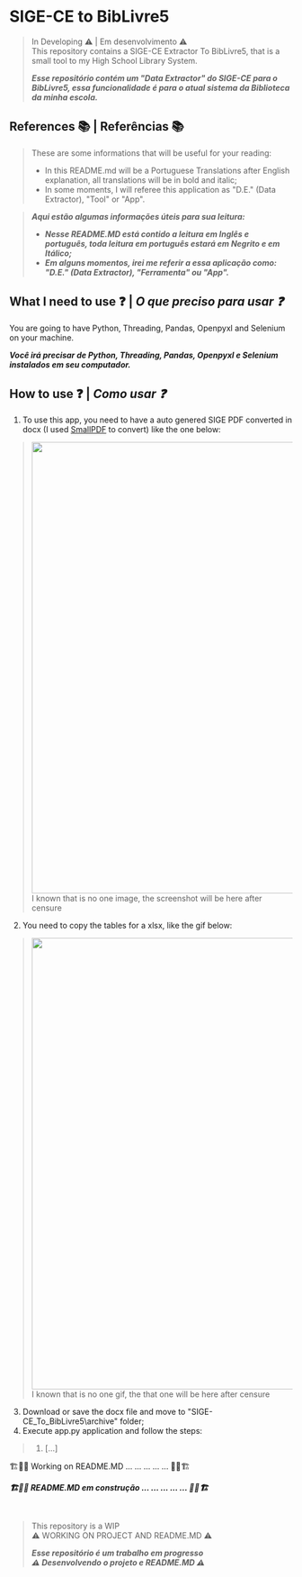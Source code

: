 # SIGE-CE to BibLivre5
> In Developing ⚠️ | Em desenvolvimento ⚠️  
>This repository contains a SIGE-CE Extractor To BibLivre5, that is a small tool to my High School Library System.  
>
> ***Esse repositório contém um "Data Extractor" do SIGE-CE para o BibLivre5, essa funcionalidade é para o atual sistema da Biblioteca da minha escola.***

## References 📚 | Referências 📚
>These are some informations that will be useful for your reading:
>+ In this README.md will be a Portuguese Translations after English explanation, all translations will be in bold and italic;
>+ In some moments, I will referee this application as "D.E." (Data Extractor), "Tool" or "App".

>***Aqui estão algumas informações úteis para sua leitura:***  
>+ ***Nesse README.MD está contido a leitura em Inglês e português, toda leitura em português estará em Negrito e em Itálico;***
>+ ***Em alguns momentos, irei me referir a essa aplicação como: "D.E." (Data Extractor), "Ferramenta" ou "App".***  



## What I need to use ❓ | ***O que preciso para usar ❓***
You are going to have Python, Threading, Pandas, Openpyxl and Selenium on your machine.  

***Você irá precisar de Python, Threading, Pandas, Openpyxl e Selenium instalados em seu computador.***

## How to use ❓ | ***Como usar ❓***
1. To use this app, you need to have a auto genered SIGE PDF converted in docx (I used [SmallPDF](https://smallpdf.com/pt) to convert) like the one below:
> [<img src="a" width="802"/>](image.png)  
I known that is no one image, the screenshot will be here after censure

2. You need to copy the tables for a xlsx, like the gif below:
> [<img src="a" width="802"/>](image.png)  
I known that is no one gif, the that one will be here after censure  

3. Download or save the docx file and move to "SIGE-CE_To_BibLivre5\archive" folder;
4. Execute app.py application and follow the steps:
> 1. [...]




🏗️👷🏿 Working on README.MD ... ... ... ... ... 👷🏿🏗️  

***🏗️👷🏿 README.MD em construção ... ... ... ... ... 👷🏿🏗️***

<br>

>This repository is a WIP  
>⚠️ WORKING ON PROJECT AND README.MD ⚠️  
>
>***Esse repositório é um trabalho em progresso***  
>***⚠️ Desenvolvendo o projeto e README.MD ⚠️***